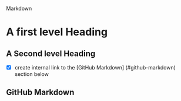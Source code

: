 Markdown

# A first level Heading

## A Second level Heading

- [X] create internal link to the [GitHub Markdown] (#github-markdown) section below


## GitHub Markdown
